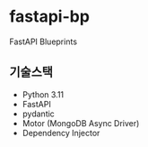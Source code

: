 # fastapi-bp
FastAPI Blueprints

## 기술스택
* Python 3.11
* FastAPI
* pydantic
* Motor (MongoDB Async Driver)
* Dependency Injector
